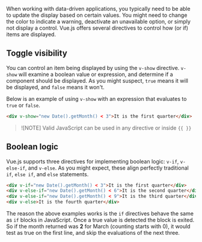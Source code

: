 When working with data-driven applications, you typically need to be able to update the display based on certain values. You might need to change the color to indicate a warning, deactivate an unavailable option, or simply not display a control. Vue.js offers several directives to control how (or if) items are displayed.

## Toggle visibility

You can control an item being displayed by using the `v-show` directive. `v-show` will examine a boolean value or expression, and determine if a component should be displayed. As you might suspect, `true` means it will be displayed, and `false` means it won't.

Below is an example of using `v-show` with an expression that evaluates to `true` or `false`.

```html
<div v-show="new Date().getMonth() < 3">It is the first quarter</div>
```

> ![NOTE]
> Valid JavaScript can be used in any directive or inside `{{ }}`

## Boolean logic

Vue.js supports three directives for implementing boolean logic: `v-if`, `v-else-if`, and `v-else`. As you might expect, these align perfectly traditional `if`, `else if`, and `else` statements. 

```html
<div v-if="new Date().getMonth() < 3">It is the first quarter</div>
<div v-else-if="new Date().getMonth() < 6">It is the second quarter</div>
<div v-else-if="new Date().getMonth() < 9">It is the third quarter</div>
<div v-else>It is the fourth quarter</div>
```

The reason the above examples works is the `if` directives behave the same as `if` blocks in JavaScript. Once a true value is detected the block is exited. So if the month returned was **2** for March (counting starts with 0), it would test as true on the first line, and skip the evaluations of the next three.
